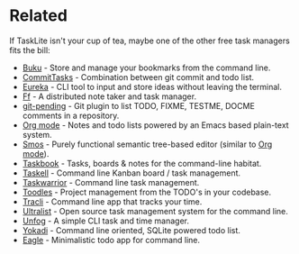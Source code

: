 # Related

If TaskLite isn't your cup of tea, maybe one of the other free task managers
fits the bill:

- [Buku] - Store and manage your bookmarks from the command line.
- [CommitTasks] - Combination between git commit and todo list.
- [Eureka] - CLI tool to input and store ideas without leaving the terminal.
- [Ff] - A distributed note taker and task manager.
- [git-pending] - Git plugin to list TODO, FIXME, TESTME, DOCME
    comments in a repository.
- [Org mode] - Notes and todo lists powered by an Emacs based plain-text system.
- [Smos] - Purely functional semantic tree-based editor (similar to [Org mode]).
- [Taskbook] - Tasks, boards & notes for the command-line habitat.
- [Taskell] - Command line Kanban board / task management.
- [Taskwarrior] - Command line task management.
- [Toodles] - Project management from the TODO's in your codebase.
- [Tracli] - Command line app that tracks your time.
- [Ultralist] - Open source task management system for the command line.
- [Unfog] - A simple CLI task and time manager.
- [Yokadi] - Command line oriented, SQLite powered todo list.
- [Eagle] - Minimalistic todo app for command line.


[Buku]: https://github.com/jarun/Buku
[CommitTasks]: https://github.com/ZeroX-DG/CommitTasks
[Eagle]: https://github.com/im-n1/eagle
[Eureka]: https://github.com/simeg/eureka
[Ff]: https://github.com/ff-notes/ff
[git-pending]: https://github.com/kamranahmedse/git-pending
[Org mode]: https://orgmode.org
[Smos]: https://smos.cs-syd.eu
[Taskbook]: https://github.com/klauscfhq/taskbook
[Taskell]: https://taskell.app
[Taskwarrior]: https://github.com/GothenburgBitFactory/taskwarrior
[Toodles]: https://github.com/aviaviavi/toodles
[Tracli]: https://github.com/ridvankaradag/tracli-terminal
[Ultralist]: https://ultralist.io
[Unfog]: https://github.com/unfog-io/unfog-cli
[Yokadi]: https://yokadi.github.io/
